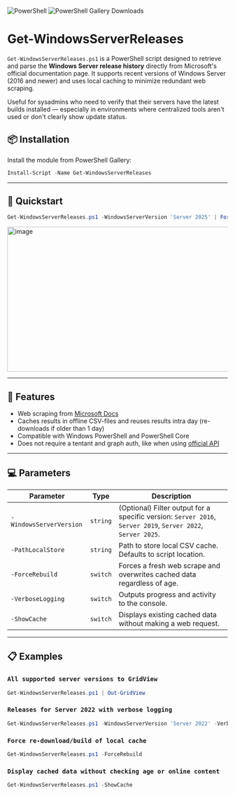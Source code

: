 ![PowerShell](https://img.shields.io/badge/PowerShell-5+-blue)
![PowerShell Gallery Downloads](https://img.shields.io/powershellgallery/dt/Get-WindowsServerReleases)

# Get-WindowsServerReleases
`Get-WindowsServerReleases.ps1` is a PowerShell script designed to retrieve and parse the **Windows Server release history** directly from Microsoft's official documentation page. It supports recent versions of Windows Server (2016 and newer) and uses local caching to minimize redundant web scraping.

Useful for sysadmins who need to verify that their servers have the latest builds installed — especially in environments where centralized tools aren't used or don't clearly show update status.

## 📦 Installation

Install the module from PowerShell Gallery:

```powershell
Install-Script -Name Get-WindowsServerReleases
```

---

## 🚀 Quickstart

```powershell
Get-WindowsServerReleases.ps1 -WindowsServerVersion 'Server 2025' | Format-Table
```

<img width="882" height="331" alt="image" src="https://github.com/user-attachments/assets/64300a73-070b-4555-b605-0ff17632901f" />


---

## 📌 Features

-  Web scraping from [Microsoft Docs](https://learn.microsoft.com/en-us/windows/release-health/windows-server-release-info)
-  Caches results in offline CSV-files and reuses results intra day (re-downloads if older than 1 day)
-  Compatible with Windows PowerShell and PowerShell Core
-  Does not require a tentant and graph auth, like when using [official API](https://learn.microsoft.com/en-us/graph/api/resources/windowsupdates-product?view=graph-rest-beta)

---

## 💻 Parameters

| Parameter             | Type      | Description |
|-----------------------|-----------|-------------|
| `-WindowsServerVersion` | `string`  | (Optional) Filter output for a specific version: `Server 2016`, `Server 2019`, `Server 2022`, `Server 2025`. |
| `-PathLocalStore`       | `string`  | Path to store local CSV cache. Defaults to script location. |
| `-ForceRebuild`         | `switch`  | Forces a fresh web scrape and overwrites cached data regardless of age. |
| `-VerboseLogging`       | `switch`  | Outputs progress and activity to the console. |
| `-ShowCache`            | `switch`  | Displays existing cached data without making a web request. |

---

## 📋 Examples

### `All supported server versions to GridView`
```powershell
Get-WindowsServerReleases.ps1 | Out-GridView
```

### `Releases for Server 2022 with verbose logging`
```powershell
Get-WindowsServerReleases.ps1 -WindowsServerVersion 'Server 2022' -VerboseLogging | Format-Table
```

### `Force re-download/build of local cache`
```powershell
Get-WindowsServerReleases.ps1 -ForceRebuild
```

### `Display cached data without checking age or online content`
```powershell
Get-WindowsServerReleases.ps1 -ShowCache
```
